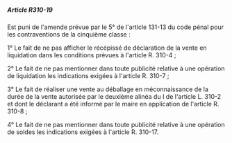 ##### Article R310-19

Est puni de l'amende prévue par le 5° de l'article 131-13 du code pénal pour les contraventions de la cinquième classe :

1° Le fait de ne pas afficher le récépissé de déclaration de la vente en liquidation dans les conditions prévues à l'article R. 310-4 ;

2° Le fait de ne pas mentionner dans toute publicité relative à une opération de liquidation les indications exigées à l'article R. 310-7 ;

3° Le fait de réaliser une vente au déballage en méconnaissance de la durée de la vente autorisée par le deuxième alinéa du I de l'article L. 310-2 et dont le déclarant a été informé par le maire en application de l'article R. 310-8 ;

4° Le fait de ne pas mentionner dans toute publicité relative à une opération de soldes les indications exigées à l'article R. 310-17.

